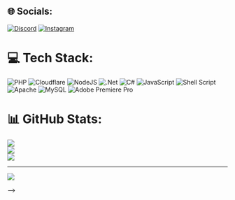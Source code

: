 
## 🌐 Socials:
[![Discord](https://img.shields.io/badge/Discord-%237289DA.svg?logo=discord&logoColor=white)](https://discord.gg/permia) [![Instagram](https://img.shields.io/badge/Instagram-%23E4405F.svg?logo=Instagram&logoColor=white)](https://instagram.com/emreefedemirrrrr) 

# 💻 Tech Stack:
![PHP](https://img.shields.io/badge/php-%23777BB4.svg?style=flat-square&logo=php&logoColor=white) ![Cloudflare](https://img.shields.io/badge/Cloudflare-F38020?style=flat-square&logo=Cloudflare&logoColor=white) ![NodeJS](https://img.shields.io/badge/node.js-6DA55F?style=flat-square&logo=node.js&logoColor=white) ![.Net](https://img.shields.io/badge/.NET-5C2D91?style=flat-square&logo=.net&logoColor=white) ![C#](https://img.shields.io/badge/c%23-%23239120.svg?style=flat-square&logo=c-sharp&logoColor=white) ![JavaScript](https://img.shields.io/badge/javascript-%23323330.svg?style=flat-square&logo=javascript&logoColor=%23F7DF1E) ![Shell Script](https://img.shields.io/badge/shell_script-%23121011.svg?style=flat-square&logo=gnu-bash&logoColor=white) ![Apache](https://img.shields.io/badge/apache-%23D42029.svg?style=flat-square&logo=apache&logoColor=white) ![MySQL](https://img.shields.io/badge/mysql-%2300f.svg?style=flat-square&logo=mysql&logoColor=white) ![Adobe Premiere Pro](https://img.shields.io/badge/Adobe%20Premiere%20Pro-9999FF.svg?style=flat-square&logo=Adobe%20Premiere%20Pro&logoColor=white)
# 📊 GitHub Stats:
![](https://github-readme-stats.vercel.app/api?username=ero7capone&theme=dark&hide_border=false&include_all_commits=true&count_private=true)<br/>
![](https://github-readme-streak-stats.herokuapp.com/?user=ero7capone&theme=dark&hide_border=false)<br/>
![](https://github-readme-stats.vercel.app/api/top-langs/?username=ero7capone&theme=dark&hide_border=false&include_all_commits=true&count_private=true&layout=compact)

---
[![](https://visitcount.itsvg.in/api?id=ero7capone&icon=0&color=0)](https://visitcount.itsvg.in)

<!-- Proudly created with GPRM ( https://gprm.itsvg.in ) -->-->
